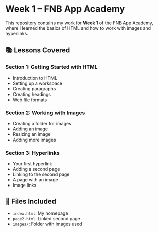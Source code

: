 # Week 1 – FNB App Academy

This repository contains my work for **Week 1** of the FNB App Academy, where I learned the basics of HTML and how to work with images and hyperlinks.

## 📚 Lessons Covered

### Section 1: Getting Started with HTML
- Introduction to HTML
- Setting up a workspace
- Creating paragraphs
- Creating headings
- Web file formats

### Section 2: Working with Images
- Creating a folder for images
- Adding an image
- Resizing an image
- Adding more images

### Section 3: Hyperlinks
- Your first hyperlink
- Adding a second page
- Linking to the second page
- A page with an image
- Image links

## 📁 Files Included
- `index.html`: My homepage
- `page2.html`: Linked second page
- `images/`: Folder with images used
